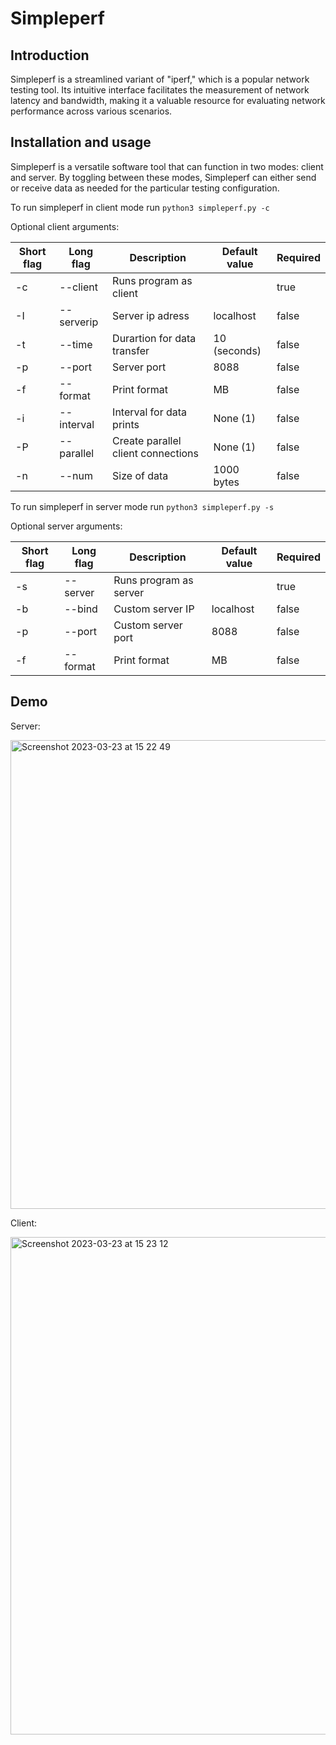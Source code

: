 # Simpleperf

## Introduction

Simpleperf is a streamlined variant of "iperf," which is a popular network testing tool. Its intuitive interface facilitates the measurement of network latency and bandwidth, making it a valuable resource for evaluating network performance across various scenarios.

## Installation and usage

Simpleperf is a versatile software tool that can function in two modes: client and server. By toggling between these modes, Simpleperf can either send or receive data as needed for the particular testing configuration.


To run simpleperf in client mode run `python3 simpleperf.py -c`

Optional client arguments:

| Short flag | Long flag  | Description                        | Default value | Required |
| ---------- | ---------- | ---------------------------------- | ------------- | -------- |
| -c         | --client   | Runs program as client             |               | true     |
| -I         | --serverip | Server ip adress                   | localhost     | false    |
| -t         | --time     | Durartion for data transfer        | 10 (seconds)  | false    |
| -p         | --port     | Server port                        | 8088          | false    |
| -f         | --format   | Print format                       | MB            | false    |
| -i         | --interval | Interval for data prints           | None (1)      | false    |
| -P         | --parallel | Create parallel client connections | None (1)      | false    |
| -n         | --num      | Size of data                       | 1000 bytes    | false    |


To run simpleperf in server mode run `python3 simpleperf.py -s`

Optional server arguments:

| Short flag | Long flag | Description            | Default value | Required |
| ---------- | --------- | ---------------------- | ------------- | -------- |
| -s         | --server  | Runs program as server |               | true     |
| -b         | --bind    | Custom server IP       | localhost     | false    |
| -p         | --port    | Custom server port     | 8088          | false    |
| -f         | --format  | Print format           | MB            | false    |

## Demo

Server:

<img width="750" alt="Screenshot 2023-03-23 at 15 22 49" src="https://user-images.githubusercontent.com/26365473/227233499-6dec022f-2f8e-4e0b-a57b-0f3201623c91.png">

Client:

<img width="796" alt="Screenshot 2023-03-23 at 15 23 12" src="https://user-images.githubusercontent.com/26365473/227233589-1b034c9f-b8e7-4648-82de-5f9b925882d2.png">
